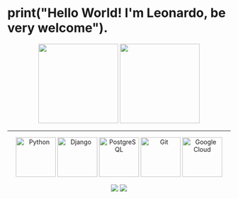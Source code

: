 # print("Hello World! I'm Leonardo, be very welcome").
<p align="center">
  <img height="180em" src="https://github-readme-stats.vercel.app/api?username=martinss27&show_icons=true&theme=tokyonight&include_all_commits=true&count_private=true"/>
  <img height="180em" src="https://github-readme-stats.vercel.app/api/top-langs/?username=martinss27&layout=compact&langs_count=6&theme=tokyonight"/>
</p>





---

<p align="center">
  <!-- Python -->
  <img src="https://img.icons8.com/color/144/000000/python.png" width="90" alt="Python"/>

  <!-- Django -->
  <img src="https://cdn.jsdelivr.net/gh/devicons/devicon/icons/django/django-plain.svg" width="90" alt="Django" />

  <!-- PostgreSQL -->
  <img src="https://cdn.jsdelivr.net/gh/devicons/devicon/icons/postgresql/postgresql-original.svg" width="90" alt="PostgreSQL"/>

  <!-- Git -->
  <img src="https://cdn.jsdelivr.net/gh/devicons/devicon/icons/git/git-original.svg" width="90" alt="Git"/>

  <!-- Google Cloud -->
  <img src="https://cdn.jsdelivr.net/gh/devicons/devicon/icons/googlecloud/googlecloud-original.svg" width="90" alt="Google Cloud"/>
</p>



<div align="center"> 
  <a href="mailto:leoalmeidamartins@gmail.com"><img src="https://img.shields.io/badge/-Gmail-%23333?style=for-the-badge&logo=gmail&logoColor=white" target="_blank"></a>
  <a href="https://www.linkedin.com/in/leonardomartinssdev/" target="_blank"><img src="https://img.shields.io/badge/-LinkedIn-%230077B5?style=for-the-badge&logo=linkedin&logoColor=white" target="_blank"></a> 
</div>

